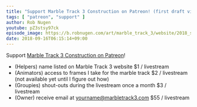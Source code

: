 ```yaml
---
title: "Support Marble Track 3 Construction on Patreon! (first draft video)"
tags: [ "patreon", "support" ]
author: Rob Nugen
youtube: pZ3stsy97ck
episode_image: https://b.robnugen.com/art/marble_track_3/website/2018_sep_Patreon_page.png
date: 2018-09-16T06:15:14+09:00
---
```


Support [Marble Track 3 Construction on Patreon](https://www.patreon.com/marbletrack3)!

* (Helpers) name listed on Marble Track 3 website $1 / livestream
* (Animators) access to frames I take for the marble track   $2 /
  livestream  (not available yet until I figure out how)
* (Groupies) shout-outs during the livestream once a month  $3 / livestream
* (Owner) receive email at yourname@marbletrack3.com  $55 / livestream
